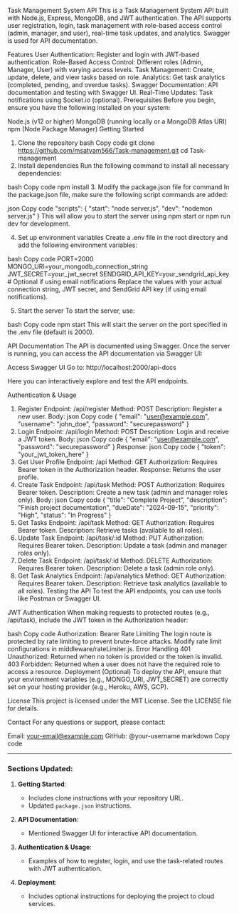 Task Management System API
This is a Task Management System API built with Node.js, Express, MongoDB, and JWT authentication. The API supports user registration, login, task management with role-based access control (admin, manager, and user), real-time task updates, and analytics. Swagger is used for API documentation.

Features
User Authentication: Register and login with JWT-based authentication.
Role-Based Access Control: Different roles (Admin, Manager, User) with varying access levels.
Task Management: Create, update, delete, and view tasks based on role.
Analytics: Get task analytics (completed, pending, and overdue tasks).
Swagger Documentation: API documentation and testing with Swagger UI.
Real-Time Updates: Task notifications using Socket.io (optional).
Prerequisites
Before you begin, ensure you have the following installed on your system:

Node.js (v12 or higher)
MongoDB (running locally or a MongoDB Atlas URI)
npm (Node Package Manager)
Getting Started
1. Clone the repository
bash
Copy code
git clone https://github.com/msatyam566/Task-management.git
cd Task-management
2. Install dependencies
Run the following command to install all necessary dependencies:

bash
Copy code
npm install
3. Modify the package.json file for command
In the package.json file, make sure the following script commands are added:

json
Copy code
"scripts": {
  "start": "node server.js",
  "dev": "nodemon server.js"
}
This will allow you to start the server using npm start or npm run dev for development.

4. Set up environment variables
Create a .env file in the root directory and add the following environment variables:

bash
Copy code
PORT=2000
MONGO_URI=your_mongodb_connection_string
JWT_SECRET=your_jwt_secret
SENDGRID_API_KEY=your_sendgrid_api_key  # Optional if using email notifications
Replace the values with your actual connection string, JWT secret, and SendGrid API key (if using email notifications).

5. Start the server
To start the server, use:

bash
Copy code
npm start
This will start the server on the port specified in the .env file (default is 2000).

API Documentation
The API is documented using Swagger. Once the server is running, you can access the API documentation via Swagger UI:

Access Swagger UI
Go to: http://localhost:2000/api-docs

Here you can interactively explore and test the API endpoints.

Authentication & Usage
1. Register
Endpoint: /api/register
Method: POST
Description: Register a new user.
Body:
json
Copy code
{
  "email": "user@example.com",
  "username": "john_doe",
  "password": "securepassword"
}
2. Login
Endpoint: /api/login
Method: POST
Description: Login and receive a JWT token.
Body:
json
Copy code
{
  "email": "user@example.com",
  "password": "securepassword"
}
Response:
json
Copy code
{
  "token": "your_jwt_token_here"
}
3. Get User Profile
Endpoint: /api
Method: GET
Authorization: Requires Bearer token in the Authorization header.
Response: Returns the user profile.
4. Create Task
Endpoint: /api/task
Method: POST
Authorization: Requires Bearer token.
Description: Create a new task (admin and manager roles only).
Body:
json
Copy code
{
  "title": "Complete Project",
  "description": "Finish project documentation",
  "dueDate": "2024-09-15",
  "priority": "High",
  "status": "In Progress"
}
5. Get Tasks
Endpoint: /api/task
Method: GET
Authorization: Requires Bearer token.
Description: Retrieve tasks (available to all roles).
6. Update Task
Endpoint: /api/task/:id
Method: PUT
Authorization: Requires Bearer token.
Description: Update a task (admin and manager roles only).
7. Delete Task
Endpoint: /api/task/:id
Method: DELETE
Authorization: Requires Bearer token.
Description: Delete a task (admin role only).
8. Get Task Analytics
Endpoint: /api/analytics
Method: GET
Authorization: Requires Bearer token.
Description: Retrieve task analytics (available to all roles).
Testing the API
To test the API endpoints, you can use tools like Postman or Swagger UI.

JWT Authentication
When making requests to protected routes (e.g., /api/task), include the JWT token in the Authorization header:

bash
Copy code
Authorization: Bearer <your-jwt-token>
Rate Limiting
The login route is protected by rate limiting to prevent brute-force attacks.
Modify rate limit configurations in middleware/rateLimiter.js.
Error Handling
401 Unauthorized: Returned when no token is provided or the token is invalid.
403 Forbidden: Returned when a user does not have the required role to access a resource.
Deployment (Optional)
To deploy the API, ensure that your environment variables (e.g., MONGO_URI, JWT_SECRET) are correctly set on your hosting provider (e.g., Heroku, AWS, GCP).

License
This project is licensed under the MIT License. See the LICENSE file for details.

Contact
For any questions or support, please contact:

Email: your-email@example.com
GitHub: @your-username
markdown
Copy code

---

### Sections Updated:
1. **Getting Started**:
   - Includes clone instructions with your repository URL.
   - Updated `package.json` instructions.
   
2. **API Documentation**:
   - Mentioned Swagger UI for interactive API documentation.

3. **Authentication & Usage**:
   - Examples of how to register, login, and use the task-related routes with JWT authentication.

4. **Deployment**:
   - Includes optional instructions for deploying the project to cloud services.

